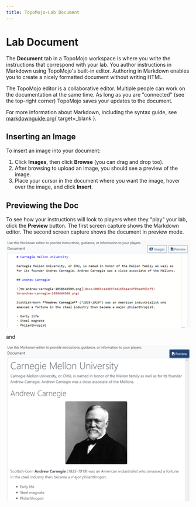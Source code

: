 ```yaml
---
title: TopoMojo-Lab Document
---
```


# Lab Document

The **Document** tab in a TopoMojo workspace is where you write the instructions that correspond with your lab. You author instructions in Markdown using TopoMojo's built-in editor. Authoring in Markdown enables you to create a nicely formatted document without writing HTML.

The TopoMojo editor is a collaborative editor. Multiple people can work on the documentation at the same time. As long as you are "connected" (see the top-right corner) TopoMojo saves your updates to the document.

For more information about Markdown, including the syntax guide, see [markdownguide.org](https://www.markdownguide.org/){ target=_blank }.

## Inserting an Image

To insert an image into your document:

1. Click **Images**, then click **Browse** (you can drag and drop too).
2. After browsing to upload an image, you should see a preview of the image.
3. Place your cursor in the document where you want the image, hover over the image, and click **Insert**.

## Previewing the Doc

To see how your instructions will look to players when they "play" your lab, click the **Preview** button. The first screen capture shows the Markdown editor. The second screen capture shows the document in preview mode.

![markdown-editor](img/markdown-editor.png)

and

![markdown-preview](img/markdown-preview.png)
